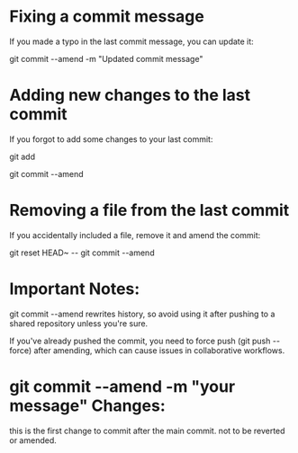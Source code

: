 # Fixing a commit message
If you made a typo in the last commit message, you can update it:

git commit --amend -m "Updated commit message"


# Adding new changes to the last commit
If you forgot to add some changes to your last commit:

git add <file>

git commit --amend


# Removing a file from the last commit
If you accidentally included a file, remove it and amend the commit:

git reset HEAD~ -- <file>
git commit --amend


# Important Notes:
git commit --amend rewrites history, so avoid using it after pushing to a shared repository unless you're sure.

If you've already pushed the commit, you need to force push (git push --force) after amending, which can cause issues in collaborative workflows.




# git commit --amend -m "your message" Changes:

this is the first change to commit after the main commit. not to be reverted or amended.
